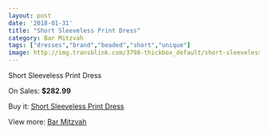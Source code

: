 ```yaml
---
layout: post
date: '2018-01-31'
title: "Short Sleeveless Print Dress"
category: Bar Mitzvah
tags: ["dresses","brand","beaded","short","unique"]
image: http://img.transblink.com/3798-thickbox_default/short-sleeveless-print-dress.jpg
---
```

Short Sleeveless Print Dress

On Sales: **$282.99**
<a href="https://www.transblink.com/en/bar-mitzvah/1209-short-sleeveless-print-dress.html"><amp-img layout="responsive" width="600" height="600" src="//img.transblink.com/3798-thickbox_default/short-sleeveless-print-dress.jpg" alt="Short Sleeveless Print Dress 0" /></a>
<a href="https://www.transblink.com/en/bar-mitzvah/1209-short-sleeveless-print-dress.html"><amp-img layout="responsive" width="600" height="600" src="//img.transblink.com/3800-thickbox_default/short-sleeveless-print-dress.jpg" alt="Short Sleeveless Print Dress 1" /></a>
<a href="https://www.transblink.com/en/bar-mitzvah/1209-short-sleeveless-print-dress.html"><amp-img layout="responsive" width="600" height="600" src="//img.transblink.com/3799-thickbox_default/short-sleeveless-print-dress.jpg" alt="Short Sleeveless Print Dress 2" /></a>

Buy it: [Short Sleeveless Print Dress](https://www.transblink.com/en/bar-mitzvah/1209-short-sleeveless-print-dress.html "Short Sleeveless Print Dress")

View more: [Bar Mitzvah](https://www.transblink.com/en/2-bar-mitzvah "Bar Mitzvah")